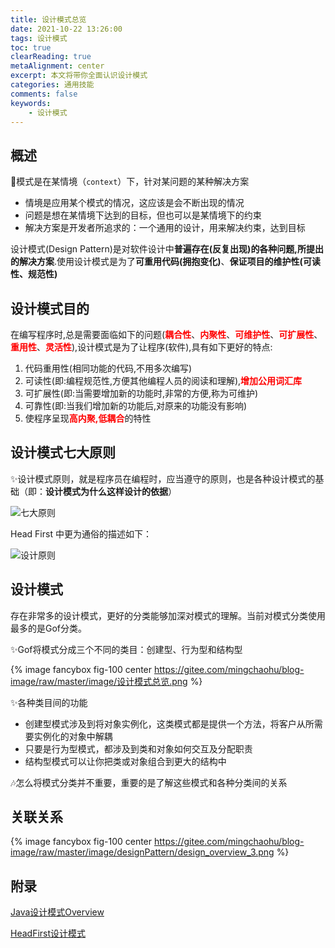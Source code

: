 ```yaml
---
title: 设计模式总览
date: 2021-10-22 13:26:00
tags: 设计模式
toc: true
clearReading: true
metaAlignment: center
excerpt: 本文将带你全面认识设计模式
categories: 通用技能
comments: false
keywords: 
    - 设计模式
---
```


<!--toc-->
## 概述

:dart:模式是在某情境（`context`）下，针对某问题的某种解决方案

- 情境是应用某个模式的情况，这应该是会不断出现的情况
- 问题是想在某情境下达到的目标，但也可以是某情境下的约束
- 解决方案是开发者所追求的：一个通用的设计，用来解决约束，达到目标

设计模式(Design Pattern)是对软件设计中**普遍存在(反复出现)**的各种问题,所提出的**解决方案**.使用设计模式是为了**可重用代码(拥抱变化)**、**保证项目的维护性(可读性、规范性)**

## 设计模式目的

在编写程序时,总是需要面临如下的问题(<span style="color:red;font-weight:bold">耦合性</span>、<span style="color:red;font-weight:bold">内聚性</span>、<span style="color:red;font-weight:bold">可维护性</span>、<span style="color:red;font-weight:bold">可扩展性</span>、<span style="color:red;font-weight:bold">重用性</span>、<span style="color:red;font-weight:bold">灵活性</span>),设计模式是为了让程序(软件),具有如下更好的特点:

1. 代码重用性(相同功能的代码,不用多次编写)
2. 可读性(即:编程规范性,方便其他编程人员的阅读和理解),<span style="color:red;font-weight:bold">增加公用词汇库</span>
3. 可扩展性(即:当需要增加新的功能时,非常的方便,称为可维护)
4. 可靠性(即:当我们增加新的功能后,对原来的功能没有影响)
5. 使程序呈现<span style="color:red;font-weight:bold">高内聚,低耦合</span>的特性

## 设计模式七大原则

:sparkles:设计模式原则，就是程序员在编程时，应当遵守的原则，也是各种设计模式的基础（即：**设计模式为什么这样设计的依据**）

![七大原则](https://gitee.com/mingchaohu/blog-image/raw/master/image/designPattern/七大原则.png)

Head First 中更为通俗的描述如下：

![设计原则](https://gitee.com/mingchaohu/blog-image/raw/master/image/designPattern/设计原则.png)

## 设计模式

存在非常多的设计模式，更好的分类能够加深对模式的理解。当前对模式分类使用最多的是Gof分类。

:sparkles:Gof将模式分成三个不同的类目：创建型、行为型和结构型

{% image fancybox  fig-100  center https://gitee.com/mingchaohu/blog-image/raw/master/image/设计模式总览.png %}

:sparkles:各种类目间的功能

- 创建型模式涉及到将对象实例化，这类模式都是提供一个方法，将客户从所需要实例化的对象中解耦
- 只要是行为型模式，都涉及到类和对象如何交互及分配职责
- 结构型模式可以让你把类或对象组合到更大的结构中

:notes:怎么将模式分类并不重要，重要的是了解这些模式和各种分类间的关系

## 关联关系

{% image fancybox  fig-100  center https://gitee.com/mingchaohu/blog-image/raw/master/image/designPattern/design_overview_3.png   %}

## 附录

[Java设计模式Overview](https://www.pdai.tech/md/dev-spec/pattern/1_overview.html)

[HeadFirst设计模式](https://book.douban.com/subject/2243615/)
